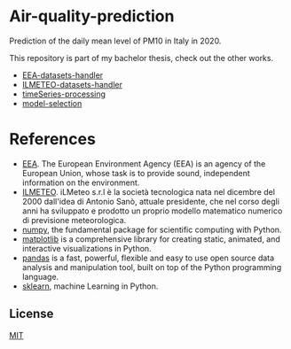 # Air-quality-prediction
Prediction of the daily mean level of PM10 in Italy in 2020.

This repository is part of my bachelor thesis, check out the other works.
- [EEA-datasets-handler](https://github.com/EnricoPittini/EEA-datasets-handler)
- [ILMETEO-datasets-handler](https://github.com/EnricoPittini/ILMETEO-datasets-handler)
- [timeSeries-processing](https://github.com/EnricoPittini/timeSeries-processing)
- [model-selection](https://github.com/EnricoPittini/model-selection)

# References
- [EEA](https://www.eea.europa.eu/). The European Environment Agency (EEA) is an agency of the European Union, whose task is to provide sound, independent information on the environment.
- [ILMETEO](https://www.ilmeteo.it/). iLMeteo s.r.l è la società tecnologica nata nel dicembre del 2000 dall'idea di Antonio Sanò, attuale presidente, che nel corso degli anni ha sviluppato e prodotto un proprio modello matematico numerico di previsione meteorologica.
- [numpy](https://numpy.org/), the fundamental package for scientific computing with Python.
- [matplotlib](https://matplotlib.org/stable/index.html) is a comprehensive library for creating static, animated, and interactive visualizations in Python.
- [pandas](https://pandas.pydata.org/) is a fast, powerful, flexible and easy to use open source data analysis and manipulation tool,
built on top of the Python programming language.
- [sklearn](https://scikit-learn.org/stable/index.html), machine Learning in Python.

## License
[MIT](https://choosealicense.com/licenses/mit/)
